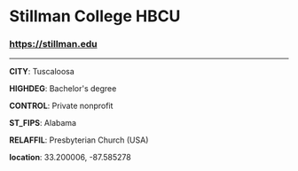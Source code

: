 # Stillman College HBCU
### https://stillman.edu
---
**CITY**: Tuscaloosa

**HIGHDEG**: Bachelor's degree

**CONTROL**: Private nonprofit

**ST_FIPS**: Alabama

**RELAFFIL**: Presbyterian Church (USA)

**location**: 33.200006, -87.585278
